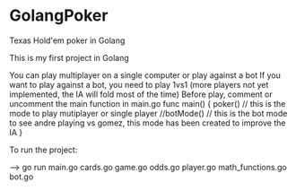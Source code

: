 # GolangPoker
Texas Hold'em poker in Golang

This is my first project in Golang

You can play multiplayer on a single computer or play against a bot
If you want to play against a bot, you need to play 1vs1 (more players not yet implemented, the IA will fold most of the time)
Before play, comment or uncomment the main function in main.go
func main() {
	poker() // this is the mode to play mutiplayer or single player 
	//botMode() // this is the bot mode to see andre playing vs gomez, this mode has been created to improve the IA
}


To run the project:

--> go run main.go cards.go game.go odds.go player.go math_functions.go bot.go